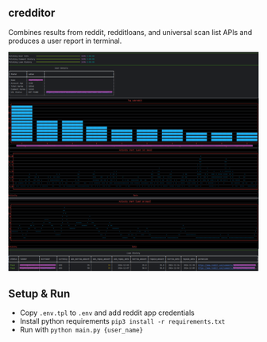 credditor
---------

Combines results from reddit, redditloans, and universal scan list APIs and produces a user report
in terminal.

![](./doc/preview.png)

## Setup & Run

- Copy `.env.tpl` to `.env` and add reddit app credentials
- Install python requirements `pip3 install -r requirements.txt`
- Run with `python main.py {user_name}`

